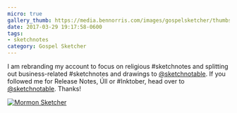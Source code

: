 ```yaml
---
micro: true
gallery_thumb: https://media.bennorris.com/images/gospelsketcher/thumbs/temple-sketch-mormon-sketcher.jpg
date: 2017-03-29 19:17:58-0600
tags:
- sketchnotes
category: Gospel Sketcher
---
```


I am rebranding my account to focus on religious #sketchnotes and splitting out business-related #sketchnotes and drawings to [@sketchnotable](https://micro.blog/sketchnotable). If you followed me for Release Notes, Úll or #Inktober, head over to [@sketchnotable](https://micro.blog/sketchnotable). Thanks!

[![Mormon Sketcher](https://media.bennorris.com/images/gospelsketcher/general/temple-sketch-mormon-sketcher.jpg)](https://media.bennorris.com/images/gospelsketcher/general/temple-sketch-mormon-sketcher.jpg)

